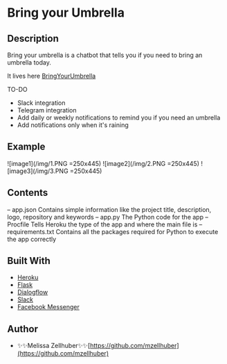 # Bring your Umbrella


## Description
Bring your umbrella is a chatbot that tells you if you need to bring an umbrella today.

It lives here [BringYourUmbrella](https://www.messenger.com/t/bringyourumbrella)

TO-DO
* Slack integration
* Telegram integration
* Add daily or weekly notifications to remind you if you need an umbrella
* Add notifications only when it's raining


## Example

![image1](/img/1.PNG =250x445)
![image2](/img/2.PNG =250x445)
![image3](/img/3.PNG =250x445)

## Contents

– app.json
	Contains simple information like the project title, description, logo, repository and keywords
– app.py
	The Python code for the app
– Procfile
	Tells Heroku the type of the app and where the main file is
– requirements.txt
	Contains all the packages required for Python to execute the app correctly


## Built With

* [Heroku](https://www.heroku.com/) 
* [Flask](http://flask.pocoo.org/) 
* [Dialogflow](https://dialogflow.com) 
* [Slack](https://slack.com/) 
* [Facebook Messenger](https://www.messenger.com/) 

## Author

* ✨✨Melissa Zellhuber✨✨[https://github.com/mzellhuber](https://github.com/mzellhuber)